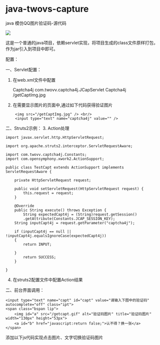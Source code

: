 java-twovs-capture
==================

java 模仿QQ图片验证码-源代码

<img src="http://www.stayasone.com/getCaptImg.htm?25"/>

这是一个普通的java项目，依赖servlet实现，将项目生成的class文件原样打包，作为jar引入到项目中即可。

配置：

一、Servlet配置：

1. 在web.xml文件中配置
	
	<servlet>
	        <servlet-name>Captcha4j</servlet-name>
	        <servlet-class>com.twovv.captcha4j.JCapServlet</servlet-class>
	</servlet>
	<servlet-mapping>
	        <servlet-name>Captcha4j</servlet-name>
	        <url-pattern>/getCaptImg.jpg</url-pattern>
	</servlet-mapping>
	
2. 在需要显示图片的页面中,通过如下代码获得验证图片

		<img src="/getCaptImg.jpg" /> <br/>
		<input type="text" name="captcha4j" value="" />
二、Struts2示例：
3. Action处理

	import javax.servlet.http.HttpServletRequest;

	import org.apache.struts2.interceptor.ServletRequestAware;
	
	import com.twovv.captcha4j.Constants;
	import com.opensymphony.xwork2.ActionSupport;
	
	public class TestCapt extends ActionSupport implements ServletRequestAware {
		
		private HttpServletRequest request;
		
		public void setServletRequest(HttpServletRequest request) {
			this.request = request;
		}
	
		@Override
		public String execute() throws Exception {
			String expectedCapt4j = (String)request.getSession()
		    .getAttribute(Constants.JCAP_SESSION_KEY);
		String inputCapt4j = request.getParameter("captcha4j");
		
		if (inputCapt4j == null || !inputCapt4j.equalsIgnoreCase(expectedCapt4j))
		{
			return INPUT;
			
		}
			return SUCCESS;
		}
	
	}	
	
4. 在struts2配置文件中配置Action结果			

二、前台界面调用：

	<input type="text" name="capt" id="capt" value="请输入下图中的验证码" autocomplete="off" class="ipt">
	<span class="bspan lip">
		<img id="a" src="/getcapt.gif" alt="验证码图片" title="验证码图片" width="130px" height="53px">
		<a id="b" href="javascript:return false;">认不得？换一张</a>
	</span>
	
   添加以下js代码实现点击图片、文字切换验证码图片
  <script type="/text/javascript"> 
   //刷新验证码
$(function(){$("#a").click(function(){$("#a").attr("src","/getcapt.gif?"+Math.floor(Math.random()*100)).fadeIn()});$("#b").click(function(){$("#a").attr("src","/getcapt.gif?"+Math.floor(Math.random()*100)).fadeIn()})});
</script>
